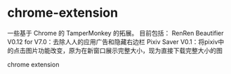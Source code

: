 chrome-extension
================
一些基于 Chrome 的 TamperMonkey 的拓展。
目前包括：
RenRen Beautifier V0.12 for V7.0：去除人人的应用广告和隐藏右边栏
Pixiv Saver V0.1：将pixiv中的点击图片功能改变，原为在新窗口展示完整大小，现为直接下载完整大小的图

chrome extension
